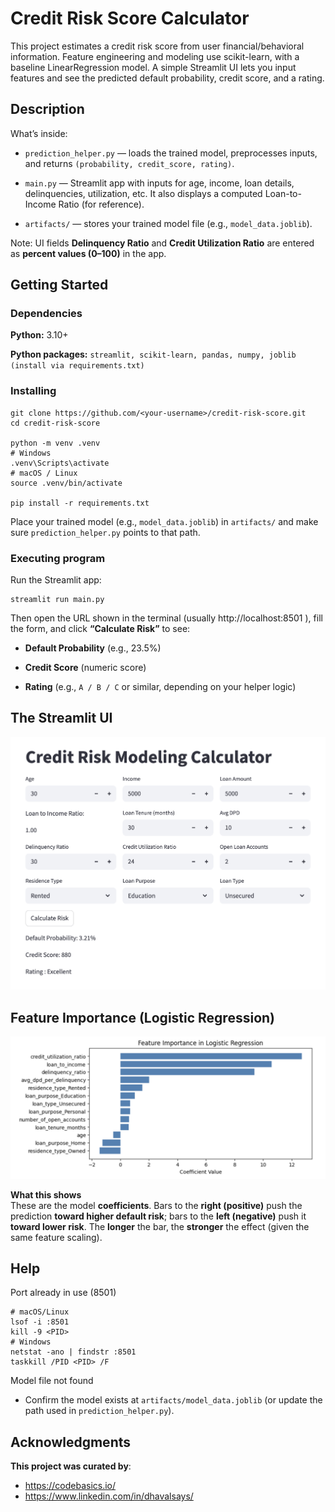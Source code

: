 # Credit Risk Score Calculator

This project estimates a credit risk score from user financial/behavioral information. Feature engineering and modeling use scikit-learn, with a baseline LinearRegression model. A simple Streamlit UI lets you input features and see the predicted default probability, credit score, and a rating.

## Description

What’s inside:

- ```prediction_helper.py``` — loads the trained model, preprocesses inputs, and returns ```(probability, credit_score, rating)```.

- ```main.py``` — Streamlit app with inputs for age, income, loan details, delinquencies, utilization, etc.
It also displays a computed Loan-to-Income Ratio (for reference).

- ```artifacts/``` — stores your trained model file (e.g., ```model_data.joblib```).

Note: UI fields **Delinquency Ratio** and **Credit Utilization Ratio** are entered as **percent values (0–100)** in the app.

## Getting Started

### Dependencies

**Python:** 3.10+

**Python packages:** ```streamlit, scikit-learn, pandas, numpy, joblib
(install via requirements.txt)```

### Installing
```
git clone https://github.com/<your-username>/credit-risk-score.git
cd credit-risk-score

python -m venv .venv
# Windows
.venv\Scripts\activate
# macOS / Linux
source .venv/bin/activate

pip install -r requirements.txt
```
Place your trained model (e.g., ```model_data.joblib```) in ```artifacts/``` and make sure ```prediction_helper.py``` points to that path.

### Executing program

Run the Streamlit app:

```
streamlit run main.py
```
Then open the URL shown in the terminal (usually http://localhost:8501
), fill the form, and click **“Calculate Risk”** to see:

- **Default Probability** (e.g., 23.5%)

- **Credit Score** (numeric score)

- **Rating** (e.g., ```A / B / C``` or similar, depending on your helper logic)

## The Streamlit UI
![Stramlit UI](https://github.com/Meiirman4/ml_credit_risk_model/blob/main/preview.png?raw=true)

## Feature Importance (Logistic Regression)

![Feature importance](https://github.com/Meiirman4/ml_credit_risk_model/blob/main/feature_importance.png?raw=true)

**What this shows**  
These are the model **coefficients**. Bars to the **right (positive)** push the prediction **toward higher default risk**; bars to the **left (negative)** push it **toward lower risk**. The **longer** the bar, the **stronger** the effect (given the same feature scaling).

## Help

Port already in use (8501)
```
# macOS/Linux
lsof -i :8501
kill -9 <PID>
# Windows
netstat -ano | findstr :8501
taskkill /PID <PID> /F
```
Model file not found
- Confirm the model exists at ```artifacts/model_data.joblib``` (or update the path used in ```prediction_helper.py```).


## Acknowledgments

**This project was curated by**: 
* https://codebasics.io/
* https://www.linkedin.com/in/dhavalsays/
